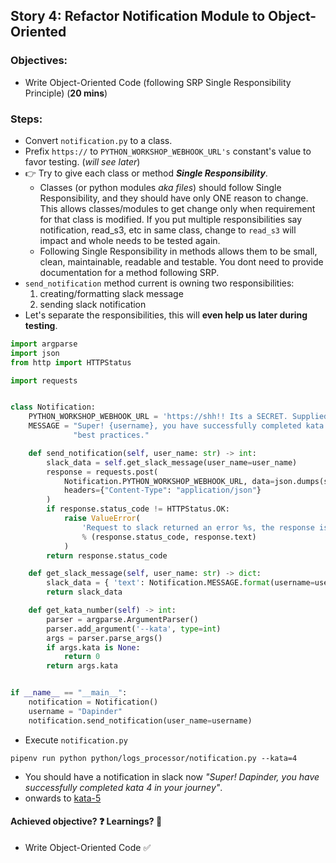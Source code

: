 
## Story 4: Refactor Notification Module to Object-Oriented

### Objectives:
- Write Object-Oriented Code (following SRP Single Responsibility Principle) (**20 mins**)

### Steps:
- Convert `notification.py` to a class.
- Prefix `https://` to `PYTHON_WORKSHOP_WEBHOOK_URL's` constant's value to favor testing. (_will see later_)
- :point_right: Try to give each class or method **_Single Responsibility_**.
  - Classes (or python modules _aka files_) should follow Single Responsibility, and they should have only ONE reason to change.
  This allows classes/modules to get change only when requirement for that class is modified. If you put multiple 
  responsibilities say notification, read_s3, etc in same class, change to `read_s3` will impact and whole needs to be tested again. 
  - Following Single Responsibility in methods allows them to be small, clean, maintainable, readable and testable. 
  You dont need to provide documentation for a method following SRP.
- `send_notification` method current is owning two responsibilities:
  1) creating/formatting slack message
  2) sending slack notification
- Let's separate the responsibilities, this will **even help us later during testing**.
```python
import argparse
import json
from http import HTTPStatus

import requests


class Notification:
    PYTHON_WORKSHOP_WEBHOOK_URL = 'https://shh!! Its a SECRET. Supplied during workshop.'  # python_workshop channel in TIOEngineering workspace.
    MESSAGE = "Super! {username}, you have successfully completed kata `{kata}` in your journey of learning python " \
              "best practices."

    def send_notification(self, user_name: str) -> int:
        slack_data = self.get_slack_message(user_name=user_name)
        response = requests.post(
            Notification.PYTHON_WORKSHOP_WEBHOOK_URL, data=json.dumps(slack_data),
            headers={"Content-Type": "application/json"}
        )
        if response.status_code != HTTPStatus.OK:
            raise ValueError(
                'Request to slack returned an error %s, the response is:\n%s'
                % (response.status_code, response.text)
            )
        return response.status_code

    def get_slack_message(self, user_name: str) -> dict:
        slack_data = { 'text': Notification.MESSAGE.format(username=user_name.strip(), kata=self.get_kata_number())}
        return slack_data

    def get_kata_number(self) -> int:
        parser = argparse.ArgumentParser()
        parser.add_argument('--kata', type=int)
        args = parser.parse_args()
        if args.kata is None:
            return 0
        return args.kata


if __name__ == "__main__":
    notification = Notification()
    username = "Dapinder"
    notification.send_notification(user_name=username)
```
- Execute `notification.py`
```shell
pipenv run python python/logs_processor/notification.py --kata=4
```
- You should have a notification in slack now _"Super! Dapinder, you have successfully completed kata 4 in your journey"_. 
- onwards to [kata-5](../kata-5/HOW-TO.md)

#### Achieved objective? :question: Learnings? :thinking:
- Write Object-Oriented Code :white_check_mark:
